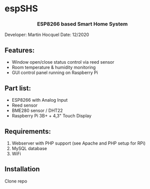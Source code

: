 # espSHS

<h3 align="center">ESP8266 based Smart Home System</h3>

Developer: Martin Hocquel
Date: 12/2020


## Features:

- Window open/close status control via reed sensor
- Room temperature & humidity monitoring 
- GUI control panel running on Raspberry Pi


## Part list:

- ESP8266 with Analog Input
- Reed sensor
- BME280 sensor / DHT22
- Raspberry Pi 3B+ + 4,3" Touch Display


## Requirements:

1. Webserver with PHP support (see Apache and PHP setup for RPi)
2. MySQL database
3. WiFi


## Installation

Clone repo
  ```git clone https://github.com/Hotwheels93/espSHS.git
  ```
  


